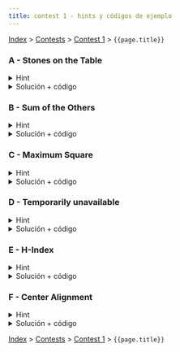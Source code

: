 ```yaml
---
title: contest 1 - hints y códigos de ejemplo
---
```


[Index](../index) > [Contests](../contests) > [Contest 1](../contests#contest-1) > ```{{page.title}}```

### A - Stones on the Table
<details> 
   <summary>Hint</summary>
   Basta recorrer el string y sumar uno a la respuesta cada vez que una letra sea igual a la anterior
</details>
<details>
   <summary>Solución + código</summary>
   Implementar el hint
   
   <a href="https://github.com/BenjaminRubio/CompetitiveProgramming/blob/master/Problems/Codeforces/StonesOnTheTable.py">Código de ejemplo Python</a>
   
   <a href="https://github.com/BenjaminRubio/CompetitiveProgramming/blob/master/Problems/Codeforces/StonesOnTheTable.cpp">Código de ejemplo C++</a>
</details>


### B - Sum of the Others
<details> 
   <summary>Hint</summary>
   Piensen en cuanto debe ser la suma de todo (incluyendo el resultado) si el resultado es igual a la suma
</details>
<details>
   <summary>Solución + código</summary>
   Implementar el hint. Para recibir lineas hasta que se acaben en python pueden usar la libreria sys y un for line in sys.stdin. Por otro lado en C++ pueden usar while (getline(cin, line)) y para separar los números en cada linea pueden usar stringstreams (averiguar).
   
   <a href="https://github.com/BenjaminRubio/CompetitiveProgramming/blob/master/Problems/Kattis/SumOfTheOthers.py">Código de ejemplo Python</a>
   
   <a href="https://github.com/BenjaminRubio/CompetitiveProgramming/blob/master/Problems/Kattis/SumOfTheOthers.cpp">Código de ejemplo C++</a>
</details>

### C - Maximum Square
<details> 
   <summary>Hint</summary>
   Piensen en cómo ayudaría ordenar las tablas de menor a mayor (o viceversa).
</details>
<details>
   <summary>Solución + código</summary>
   Si están ordenadas de menor a mayor y se recorren en ese orden, la primera vez que las tablas que quedan sean menos o igual al valor actual, las tablas que queden serán la respuesta.
   
   <a href="https://github.com/BenjaminRubio/CompetitiveProgramming/blob/master/Problems/Codeforces/MaximumSquare.py">Código de ejemplo Python</a>
   
   <a href="https://github.com/BenjaminRubio/CompetitiveProgramming/blob/master/Problems/Codeforces/MaximumSquare.cpp">Código de ejemplo C++</a>
</details>

### D - Temporarily unavailable
<details> 
   <summary>Hint</summary>
   Podemos chequear si no hay intersección y retornar 0 (basta ver si el comienzo de cobertura esta después del final del recorrido o si el final del radio de cobertura está antes del inicio del recorrido), en otro caso basta sumar el tamaño del principio al comienzo del radio de cobertura y del final del radio de cobertura hasta el final del recorrido (si son positivos).
</details>
<details>
   <summary>Solución + código</summary>
   Implementar el hint.
   
   <a href="https://github.com/BenjaminRubio/CompetitiveProgramming/blob/master/Problems/Codeforces/TemporarilyUnavailable.py">Código de ejemplo Python</a>
   
   <a href="https://github.com/BenjaminRubio/CompetitiveProgramming/blob/master/Problems/Codeforces/TemporarilyUnavailable.cpp">Código de ejemplo C++</a>
</details>

### E - H-Index
<details> 
   <summary>Hint</summary>
   Se debe encontrar el mayor H tal que tenemos al menos H papers con al menos H citas. Para esto piensen cómo facilita el cálculo ordenar las citas de cada paper de mayor a menor. Ojo que no se puede resolver viendo todas las posibilidades de H y chequeando porque no pasa en el tiempo límite.
</details>
<details>
   <summary>Solución + código</summary>
   Dado que lo tenemos ordenado de mayor a menor, para cada posición i en la lista de citas C (de 0 a N - 1) la respuesta será el máximo de calcular min(C[i], i + 1). Esto pues min(C[i], i + 1) representa el mayor número que cumple que hay al menos esa cantidad de papers con al menos esa cantidad de citas para cada posición.
   
   <a href="https://github.com/BenjaminRubio/CompetitiveProgramming/blob/master/Problems/Kattis/H-Index.py">Código de ejemplo Python</a>
   
   <a href="https://github.com/BenjaminRubio/CompetitiveProgramming/blob/master/Problems/Kattis/H-Index.cpp">Código de ejemplo C++</a>
</details>

### F - Center Alignment
<details> 
   <summary>Hint</summary>
   Basta implementar lo descrito en el enunciado. Cuidado con los casos especiales de alineamiento, si hay una cantidad impar de espacio, se da menos espacio a la izquierda primero, la próxima vez con espacios impares a la derecha y así.
</details>
<details>
   <summary>Solución + código</summary>
   Implementar el hint.
   
   <a href="https://github.com/BenjaminRubio/CompetitiveProgramming/blob/master/Problems/Codeforces/CenterAlignement.py">Código de ejemplo Python</a>
   
   <a href="https://github.com/BenjaminRubio/CompetitiveProgramming/blob/master/Problems/Codeforces/CenterAlignement.cpp">Código de ejemplo C++</a>
</details>


<!-- <details> 
  <summary>Hint</summary>   
</details>
<details> 
  <summary>Solución + código</summary>
  <a href="">Código de ejemplo</a>
</details> -->

[Index](../index) > [Contests](../contests) > [Contest 1](../contests#contest-1) > ```{{page.title}}```
